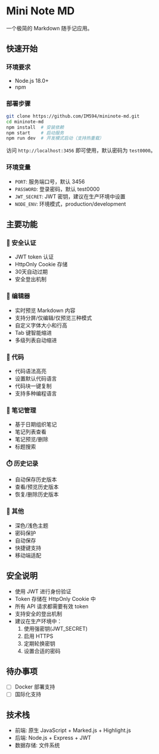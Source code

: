 # Mini Note MD

一个极简的 Markdown 随手记应用。

## 快速开始

### 环境要求
- Node.js 18.0+
- npm

### 部署步骤
```bash
git clone https://github.com/IM594/mininote-md.git
cd mininote-md
npm install  # 安装依赖
npm start    # 启动服务
npm run dev  # 开发模式启动（支持热重载）
```

访问 `http://localhost:3456` 即可使用，默认密码为 `test0000`。

### 环境变量
- `PORT`: 服务端口号，默认 3456
- `PASSWORD`: 登录密码，默认 test0000
- `JWT_SECRET`: JWT 密钥，建议在生产环境中设置
- `NODE_ENV`: 环境模式，production/development

## 主要功能

### 🔐 安全认证
- JWT token 认证
- HttpOnly Cookie 存储
- 30天自动过期
- 安全登出机制

### 📝 编辑器
- 实时预览 Markdown 内容
- 支持分屏/仅编辑/仅预览三种模式
- 自定义字体大小和行高
- Tab 键智能缩进
- 多级列表自动缩进

### 🎨 代码
- 代码语法高亮
- 设置默认代码语言
- 代码块一键复制
- 支持多种编程语言

### 📅 笔记管理
- 基于日期组织笔记
- 笔记列表查看
- 笔记预览/删除
- 标题搜索

### ⏱️ 历史记录
- 自动保存历史版本
- 查看/预览历史版本
- 恢复/删除历史版本

### 🎯 其他
- 深色/浅色主题
- 密码保护
- 自动保存
- 快捷键支持
- 移动端适配

## 安全说明

- 使用 JWT 进行身份验证
- Token 存储在 HttpOnly Cookie 中
- 所有 API 请求都需要有效 token
- 支持安全的登出机制
- 建议在生产环境中：
  1. 使用强密钥(JWT_SECRET)
  2. 启用 HTTPS
  3. 定期轮换密钥
  4. 设置合适的密码

## 待办事项

- [ ] Docker 部署支持
- [ ] 国际化支持

## 技术栈

- 前端: 原生 JavaScript + Marked.js + Highlight.js
- 后端: Node.js + Express + JWT
- 数据存储: 文件系统